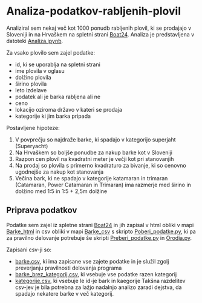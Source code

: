 # Analiza-podatkov-rabljenih-plovil
Analiziral sem nekaj več kot 1000 ponudb rabljenih plovil, ki se prodajajo v Sloveniji in na Hrvaškem na spletni strani [Boat24](https://www.boat24.com/en/). Analiza je predstavljena v datoteki [Analiza.ipynb](Analiza.ipynb).

Za vsako plovilo sem zajel podatke:
* id, ki se uporablja na spletni strani
* ime plovila v oglasu
* dolžino plovila
* širino plovila
* leto izdelave
* podatek ali je barka rabljena ali ne
* ceno
* lokacijo oziroma državo v kateri se prodaja
* kategorije ki jim barka pripada

Postavljene hipoteze:
1. V povprečju so najdraže barke, ki spadajo v kategorijo superjaht (Superyacht)
2. Na Hrvaškem so boljše ponudbe za nakup barke kot v Sloveniji
3. Razpon cen plovil na kvadratni meter je večji kot pri stanovanjih
4. Na prodaj so plovila s primerno kvadraturo za bivanje, ki so cenovno ugodnejše za nakup kot stanovanja
5. Večina bark, ki ne spadajo v kategorije katamaran in trimaran (Catamaran, Power Catamaran in Trimaran) ima razmerje med širino in dolžino med 1:5 in 1:5 + 2,5m dolžine

## Priprava podatkov
Podatke sem zajel iz spletne strani [Boat24](https://www.boat24.com/en/) in jih zapisal v html obliki v mapi [Barke_html](Barke_html) in csv obliki v mapi [Barke_csv](Barke_csv) s skripto [Poberi_podatke.py](Poberi_podatke.py), ki pa za pravilno delovanje potrebuje še skripti [Preberi_podatke.py](Preberi_podatke.py) in [Orodja.py](Orodja.py).

Zapisani csv-ji so:
* [barke.csv](barke.csv), ki ima zapisane vse zajete podatke in je služil zgolj preverjanju pravilnosti delovanja programa
* [barke_brez_kategorij.csv](barke_brez_kategorij.csv), ki vsebuje vse podatke razen kategorij
* [kategorije.csv](kategorije.csv), ki vsebuje le id-je bark in kaegorije
Takšna razdelitev csv-jev je bila potrebna za lažjo nadalnjo analizo zaradi dejstva, da spadajo nekatere barke v več kategorij.